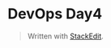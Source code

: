 # DevOps Day4






> Written with [StackEdit](https://stackedit.io/).
<!--stackedit_data:
eyJoaXN0b3J5IjpbLTEyODgyMTQ1MDJdfQ==
-->